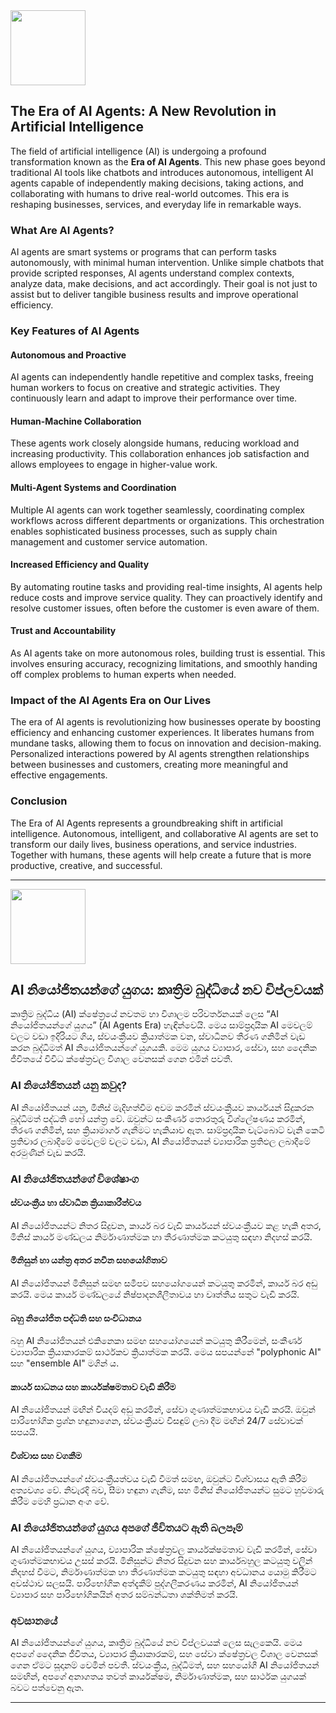 <img src="https://r2cdn.perplexity.ai/pplx-full-logo-primary-dark%402x.png" class="logo" width="120"/>

## The Era of AI Agents: A New Revolution in Artificial Intelligence

The field of artificial intelligence (AI) is undergoing a profound transformation known as the **Era of AI Agents**. This new phase goes beyond traditional AI tools like chatbots and introduces autonomous, intelligent AI agents capable of independently making decisions, taking actions, and collaborating with humans to drive real-world outcomes. This era is reshaping businesses, services, and everyday life in remarkable ways.

### What Are AI Agents?

AI agents are smart systems or programs that can perform tasks autonomously, with minimal human intervention. Unlike simple chatbots that provide scripted responses, AI agents understand complex contexts, analyze data, make decisions, and act accordingly. Their goal is not just to assist but to deliver tangible business results and improve operational efficiency.

### Key Features of AI Agents

#### Autonomous and Proactive

AI agents can independently handle repetitive and complex tasks, freeing human workers to focus on creative and strategic activities. They continuously learn and adapt to improve their performance over time.

#### Human-Machine Collaboration

These agents work closely alongside humans, reducing workload and increasing productivity. This collaboration enhances job satisfaction and allows employees to engage in higher-value work.

#### Multi-Agent Systems and Coordination

Multiple AI agents can work together seamlessly, coordinating complex workflows across different departments or organizations. This orchestration enables sophisticated business processes, such as supply chain management and customer service automation.

#### Increased Efficiency and Quality

By automating routine tasks and providing real-time insights, AI agents help reduce costs and improve service quality. They can proactively identify and resolve customer issues, often before the customer is even aware of them.

#### Trust and Accountability

As AI agents take on more autonomous roles, building trust is essential. This involves ensuring accuracy, recognizing limitations, and smoothly handing off complex problems to human experts when needed.

### Impact of the AI Agents Era on Our Lives

The era of AI agents is revolutionizing how businesses operate by boosting efficiency and enhancing customer experiences. It liberates humans from mundane tasks, allowing them to focus on innovation and decision-making. Personalized interactions powered by AI agents strengthen relationships between businesses and customers, creating more meaningful and effective engagements.

### Conclusion

The Era of AI Agents represents a groundbreaking shift in artificial intelligence. Autonomous, intelligent, and collaborative AI agents are set to transform our daily lives, business operations, and service industries. Together with humans, these agents will help create a future that is more productive, creative, and successful.

---

<img src="https://r2cdn.perplexity.ai/pplx-full-logo-primary-dark%402x.png" class="logo" width="120"/>

## AI නියෝජිතයන්ගේ යුගය: කෘත්‍රිම බුද්ධියේ නව විප්ලවයක්

කෘත්‍රිම බුද්ධිය (AI) ක්ෂේත්‍රයේ නවතම හා විශාලම පරිවර්තනයක් ලෙස “AI නියෝජිතයන්ගේ යුගය” (AI Agents Era) හැඳින්වෙයි. මෙය සාම්ප්‍රදායික AI මෙවලම් වලට වඩා ඉදිරියට ගිය, ස්වයංක්‍රීයව ක්‍රියාත්මක වන, ස්වාධීනව තීරණ ගනිමින් වැඩ කරන බුද්ධිමත් AI නියෝජිතයන්ගේ යුගයකි. මෙම යුගය ව්‍යාපාර, සේවා, සහ දෛනික ජීවිතයේ විවිධ ක්ෂේත්‍රවල විශාල වෙනසක් ගෙන එමින් පවතී.

### AI නියෝජිතයන් යනු කවුද?

AI නියෝජිතයන් යනු, මිනිස් මැදිහත්වීම අවම කරමින් ස්වයංක්‍රීයව කාර්යයන් සිදුකරන බුද්ධිමත් පද්ධති හෝ යන්ත්‍ර වේ. ඔවුන්ට සංකීර්ණ තොරතුරු විශ්ලේෂණය කරමින්, තීරණ ගනිමින්, සහ ක්‍රියාමාර්ග ගැනීමට හැකියාව ඇත. සාම්ප්‍රදායික චැට්බොට් වැනි කෙටි ප්‍රතිචාර ලබාදීමේ මෙවලම් වලට වඩා, AI නියෝජිතයන් ව්‍යාපාරික ප්‍රතිඵල ලබාදීමේ අරමුණින් වැඩ කරයි.

### AI නියෝජිතයන්ගේ විශේෂාංග

#### ස්වයංක්‍රීය හා ස්වාධීන ක්‍රියාකාරීත්වය

AI නියෝජිතයන්ට නිතර සිදුවන, කාර්ය බර වැඩි කාර්යයන් ස්වයංක්‍රීයව කළ හැකි අතර, මිනිස් කාර්ය මණ්ඩලය නිර්මාණාත්මක හා තීරණාත්මක කටයුතු සඳහා නිදහස් කරයි.

#### මිනිසුන් හා යන්ත්‍ර අතර නවීන සහයෝගිතාව

AI නියෝජිතයන් මිනිසුන් සමඟ සමීපව සහයෝගයෙන් කටයුතු කරමින්, කාර්ය බර අඩු කරයි. මෙය කාර්ය මණ්ඩලයේ නිෂ්පාදනශීලීතාවය හා වෘත්තීය සතුට වැඩි කරයි.

#### බහු නියෝජිත පද්ධති සහ සංවිධානය

බහු AI නියෝජිතයන් එකිනෙකා සමඟ සහයෝගයෙන් කටයුතු කිරීමෙන්, සංකීර්ණ ව්‍යාපාරික ක්‍රියාකාරකම් සාර්ථකව ක්‍රියාත්මක කරයි. මෙය සපයන්නේ "polyphonic AI" සහ "ensemble AI" මගින් ය.

#### කාර්ය සාධනය සහ කාර්යක්ෂමතාව වැඩි කිරීම

AI නියෝජිතයන් මඟින් වියදම් අඩු කරමින්, සේවා ගුණාත්මකභාවය වැඩි කරයි. ඔවුන් පාරිභෝගික ප්‍රශ්න හඳුනාගෙන, ස්වයංක්‍රීයව විසඳුම් ලබා දීම මඟින් 24/7 සේවාවක් සපයයි.

#### විශ්වාස සහ වගකීම

AI නියෝජිතයන්ගේ ස්වයංක්‍රීයත්වය වැඩි වීමත් සමඟ, ඔවුන්ට විශ්වාසය ඇති කිරීම අත්‍යවශ්‍ය වේ. නිවැරදි බව, සීමා හඳුනා ගැනීම, සහ මිනිස් නියෝජිතයන්ට සුමට හුවමාරු කිරීම මෙහි ප්‍රධාන අංග වේ.

### AI නියෝජිතයන්ගේ යුගය අපගේ ජීවිතයට ඇති බලපෑම්

AI නියෝජිතයන්ගේ යුගය, ව්‍යාපාරික ක්ෂේත්‍රවල කාර්යක්ෂමතාව වැඩි කරමින්, සේවා ගුණාත්මකභාවය උසස් කරයි. මිනිසුන්ට නිතර සිදුවන සහ කාර්යබහුල කටයුතු වලින් නිදහස් වීමට, නිර්මාණාත්මක හා තීරණාත්මක කටයුතු සඳහා අවධානය යොමු කිරීමට අවස්ථාව සලසයි. පාරිභෝගික අත්දැකීම් පුද්ගලීකරණය කරමින්, AI නියෝජිතයන් ව්‍යාපාර සහ පාරිභෝගිකයින් අතර සම්බන්ධතා ශක්තිමත් කරයි.

### අවසානයේ

AI නියෝජිතයන්ගේ යුගය, කෘත්‍රිම බුද්ධියේ නව විප්ලවයක් ලෙස සැලකෙයි. මෙය අපගේ දෛනික ජීවිතය, ව්‍යාපාර ක්‍රියාකාරකම්, සහ සේවා ක්ෂේත්‍රවල විශාල වෙනසක් ගෙන ඒමට සූදානම් වෙමින් පවතී. ස්වයංක්‍රීය, බුද්ධිමත්, සහ සහයෝගී AI නියෝජිතයන් සමඟින්, අපගේ අනාගතය තවත් කාර්යක්ෂම, නිර්මාණාත්මක, සහ සාර්ථක යුගයක් බවට පත්වෙනු ඇත.

---

